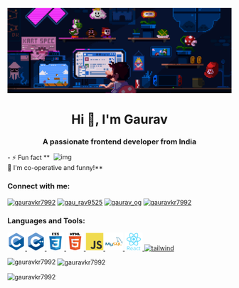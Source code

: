 ![logo](https://github.com/gauravkr7992/gauravkr7992/blob/main/banner.png)
<h1 align="center">Hi 👋, I'm Gaurav</h1>
<h3 align="center">A passionate frontend developer from India</h3>
<img align="right" alt="img" width="400" src="https://miro.medium.com/v2/resize:fit:1272/1*ZSVmWGcc1weENb0ShawWxw.gif">
- ⚡ Fun fact **😬 I'm co-operative and funny!**

<h3 align="left">Connect with me:</h3>
<p align="left">
<a href="https://linkedin.com/in/gauravkr7992" target="blank"><img align="center" src="https://raw.githubusercontent.com/rahuldkjain/github-profile-readme-generator/master/src/images/icons/Social/linked-in-alt.svg" alt="gauravkr7992" height="30" width="40" /></a>
<a href="https://instagram.com/gau_rav9525" target="blank"><img align="center" src="https://raw.githubusercontent.com/rahuldkjain/github-profile-readme-generator/master/src/images/icons/Social/instagram.svg" alt="gau_rav9525" height="30" width="40" /></a>
<a href="https://www.codechef.com/users/gaurav_og" target="blank"><img align="center" src="https://cdn.jsdelivr.net/npm/simple-icons@3.1.0/icons/codechef.svg" alt="gaurav_og" height="30" width="40" /></a>
<a href="https://www.leetcode.com/gauravkr7992" target="blank"><img align="center" src="https://raw.githubusercontent.com/rahuldkjain/github-profile-readme-generator/master/src/images/icons/Social/leet-code.svg" alt="gauravkr7992" height="30" width="40" /></a>
</p>

<h3 align="left">Languages and Tools:</h3>
<p align="left"> <a href="https://www.cprogramming.com/" target="_blank" rel="noreferrer"> <img src="https://raw.githubusercontent.com/devicons/devicon/master/icons/c/c-original.svg" alt="c" width="40" height="40"/> </a> <a href="https://www.w3schools.com/cpp/" target="_blank" rel="noreferrer"> <img src="https://raw.githubusercontent.com/devicons/devicon/master/icons/cplusplus/cplusplus-original.svg" alt="cplusplus" width="40" height="40"/> </a> <a href="https://www.w3schools.com/css/" target="_blank" rel="noreferrer"> <img src="https://raw.githubusercontent.com/devicons/devicon/master/icons/css3/css3-original-wordmark.svg" alt="css3" width="40" height="40"/> </a> <a href="https://www.w3.org/html/" target="_blank" rel="noreferrer"> <img src="https://raw.githubusercontent.com/devicons/devicon/master/icons/html5/html5-original-wordmark.svg" alt="html5" width="40" height="40"/> </a> <a href="https://developer.mozilla.org/en-US/docs/Web/JavaScript" target="_blank" rel="noreferrer"> <img src="https://raw.githubusercontent.com/devicons/devicon/master/icons/javascript/javascript-original.svg" alt="javascript" width="40" height="40"/> </a> <a href="https://www.mysql.com/" target="_blank" rel="noreferrer"> <img src="https://raw.githubusercontent.com/devicons/devicon/master/icons/mysql/mysql-original-wordmark.svg" alt="mysql" width="40" height="40"/> </a> <a href="https://reactjs.org/" target="_blank" rel="noreferrer"> <img src="https://raw.githubusercontent.com/devicons/devicon/master/icons/react/react-original-wordmark.svg" alt="react" width="40" height="40"/> </a> <a href="https://tailwindcss.com/" target="_blank" rel="noreferrer"> <img src="https://www.vectorlogo.zone/logos/tailwindcss/tailwindcss-icon.svg" alt="tailwind" width="40" height="40"/> </a> </p>

<p><img align="left" src="https://github-readme-stats.vercel.app/api/top-langs?username=gauravkr7992&show_icons=true&locale=en&layout=compact" alt="gauravkr7992" /></p>

<p>&nbsp;<img align="center" src="https://github-readme-stats.vercel.app/api?username=gauravkr7992&show_icons=true&locale=en" alt="gauravkr7992" /></p>

<p><img align="center" src="https://github-readme-streak-stats.herokuapp.com/?user=gauravkr7992&" alt="gauravkr7992" /></p>
